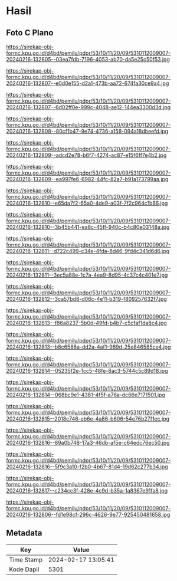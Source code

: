 # Hasil

## Foto C Plano

https://sirekap-obj-formc.kpu.go.id/d4bd/pemilu/pdpr/53/10/11/20/09/5310112009007-20240216-132805--03ea7fdb-7196-4053-ab70-da5e25c50f53.jpg

https://sirekap-obj-formc.kpu.go.id/d4bd/pemilu/pdpr/53/10/11/20/09/5310112009007-20240216-132807--e0d0e155-d2a1-473b-aa72-674fa30ce9a4.jpg

https://sirekap-obj-formc.kpu.go.id/d4bd/pemilu/pdpr/53/10/11/20/09/5310112009007-20240216-132807--6d02ff0e-999c-4048-ae12-144ea3300d3d.jpg

https://sirekap-obj-formc.kpu.go.id/d4bd/pemilu/pdpr/53/10/11/20/09/5310112009007-20240216-132808--80cf1b47-9e74-4736-a158-094a18dbeefd.jpg

https://sirekap-obj-formc.kpu.go.id/d4bd/pemilu/pdpr/53/10/11/20/09/5310112009007-20240216-132809--adcd2e78-b6f7-4274-ac87-e15f6ff7e4b2.jpg

https://sirekap-obj-formc.kpu.go.id/d4bd/pemilu/pdpr/53/10/11/20/09/5310112009007-20240216-132809--ea997fe6-6982-44fc-82a7-b91a173799aa.jpg

https://sirekap-obj-formc.kpu.go.id/d4bd/pemilu/pdpr/53/10/11/20/09/5310112009007-20240216-132810--e65da7f2-65a0-4de9-a03f-7f2c964c1b86.jpg

https://sirekap-obj-formc.kpu.go.id/d4bd/pemilu/pdpr/53/10/11/20/09/5310112009007-20240216-132810--3b45b441-ea8c-45ff-940c-b4c80e03148a.jpg

https://sirekap-obj-formc.kpu.go.id/d4bd/pemilu/pdpr/53/10/11/20/09/5310112009007-20240216-132811--d722c499-c34e-4fda-8d46-9fd4c341d6d6.jpg

https://sirekap-obj-formc.kpu.go.id/d4bd/pemilu/pdpr/53/10/11/20/09/5310112009007-20240216-132811--3ec5a88e-1c7a-4ea9-8d95-4c37c4c401e7.jpg

https://sirekap-obj-formc.kpu.go.id/d4bd/pemilu/pdpr/53/10/11/20/09/5310112009007-20240216-132812--3ca57bd8-d06c-4e11-b319-f809257632f7.jpg

https://sirekap-obj-formc.kpu.go.id/d4bd/pemilu/pdpr/53/10/11/20/09/5310112009007-20240216-132813--f86a8237-5b0d-49fd-b4b7-c5cfaf1da8c4.jpg

https://sirekap-obj-formc.kpu.go.id/d4bd/pemilu/pdpr/53/10/11/20/09/5310112009007-20240216-132813--b8c6588a-dd2a-4af1-989d-25e846585ce4.jpg

https://sirekap-obj-formc.kpu.go.id/d4bd/pemilu/pdpr/53/10/11/20/09/5310112009007-20240216-132814--05235f2e-1cc5-48fe-8ac3-5744c5c89d18.jpg

https://sirekap-obj-formc.kpu.go.id/d4bd/pemilu/pdpr/53/10/11/20/09/5310112009007-20240216-132814--068bc9e1-4381-4f5f-a76a-dc66e7171501.jpg

https://sirekap-obj-formc.kpu.go.id/d4bd/pemilu/pdpr/53/10/11/20/09/5310112009007-20240216-132815--2018c746-eb6e-4a86-b606-54e76b27f1ec.jpg

https://sirekap-obj-formc.kpu.go.id/d4bd/pemilu/pdpr/53/10/11/20/09/5310112009007-20240216-132816--89a0b748-17a3-46db-af5e-c64edc76ec50.jpg

https://sirekap-obj-formc.kpu.go.id/d4bd/pemilu/pdpr/53/10/11/20/09/5310112009007-20240216-132816--5f9c3a10-f2b0-4b67-81d4-19d62c277b34.jpg

https://sirekap-obj-formc.kpu.go.id/d4bd/pemilu/pdpr/53/10/11/20/09/5310112009007-20240216-132817--c234cc3f-428e-4c9d-b35a-1a8367e91fa8.jpg

https://sirekap-obj-formc.kpu.go.id/d4bd/pemilu/pdpr/53/10/11/20/09/5310112009007-20240216-132806--fd1e98cf-296c-4626-9e77-925450481658.jpg


## Metadata

| Key        | Value               |
| ---------- | ------------------- |
| Time Stamp | 2024-02-17 13:05:41 |
| Kode Dapil | 5301                |



